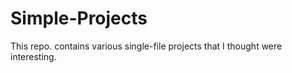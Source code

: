 # Simple-Projects
This repo. contains various single-file projects that I thought were interesting.
